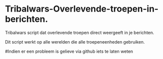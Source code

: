 # Tribalwars-Overlevende-troepen-in-berichten.
Tribalwars script dat overlevende troepen direct weergeeft in je berichten.

Dit script werkt op alle werelden die alle troepeneenheden gebruiken.

#Indien er een probleem is gelieve via github iets te laten weten
